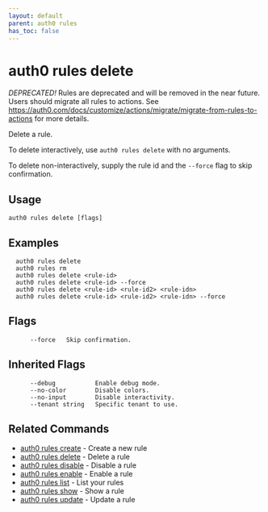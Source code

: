 ```yaml
---
layout: default
parent: auth0 rules
has_toc: false
---
```

# auth0 rules delete

*DEPRECATED!* Rules are deprecated and will be removed in the near future. Users should migrate all rules to actions. See https://auth0.com/docs/customize/actions/migrate/migrate-from-rules-to-actions for more details.

Delete a rule.

To delete interactively, use `auth0 rules delete` with no arguments.

To delete non-interactively, supply the rule id and the `--force` flag to skip confirmation.

## Usage
```
auth0 rules delete [flags]
```

## Examples

```
  auth0 rules delete 
  auth0 rules rm
  auth0 rules delete <rule-id>
  auth0 rules delete <rule-id> --force
  auth0 rules delete <rule-id> <rule-id2> <rule-idn>
  auth0 rules delete <rule-id> <rule-id2> <rule-idn> --force
```


## Flags

```
      --force   Skip confirmation.
```


## Inherited Flags

```
      --debug           Enable debug mode.
      --no-color        Disable colors.
      --no-input        Disable interactivity.
      --tenant string   Specific tenant to use.
```


## Related Commands

- [auth0 rules create](auth0_rules_create.md) - Create a new rule
- [auth0 rules delete](auth0_rules_delete.md) - Delete a rule
- [auth0 rules disable](auth0_rules_disable.md) - Disable a rule
- [auth0 rules enable](auth0_rules_enable.md) - Enable a rule
- [auth0 rules list](auth0_rules_list.md) - List your rules
- [auth0 rules show](auth0_rules_show.md) - Show a rule
- [auth0 rules update](auth0_rules_update.md) - Update a rule



